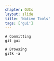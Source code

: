 ```yaml
---
chapter: GUIs
layout: slide
title: 'Native Tools'
tags: ['gui']
---
```


	# Committing
	git gui

	# Browsing
	gitk -a